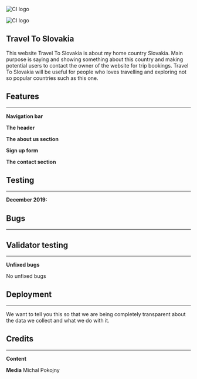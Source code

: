 ![CI logo](https://codeinstitute.s3.amazonaws.com/fullstack/ci_logo_small.png)



![CI logo](https://codeinstitute.s3.amazonaws.com/fullstack/ci_logo_small.png)



## Travel To Slovakia

This website Travel To Slovakia is about my home country Slovakia. Main purpose is saying and showing something about this country and 
making potential users to contact the owner of the website for trip bookings.
Travel To Slovakia will be useful for people who loves travelling and exploring not so popular countries such as this one. 





## Features
------
**Navigation bar**

**The header**

**The about us section**

**Sign up form**

**The contact section**

## Testing
------

**December 2019:** 


## Bugs
------

## Validator testing
------
**Unfixed bugs**

No unfixed bugs

## Deployment
------
We want to tell you this so that we are being completely transparent about the data we collect and what we do with it.

## Credits
------
**Content**

**Media**
Michal Pokojny
